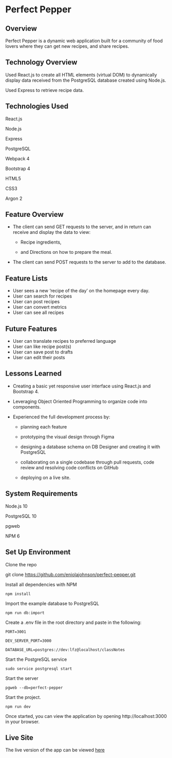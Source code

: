 # Perfect Pepper

## Overview
Perfect Pepper is a dynamic web application built for a community of food lovers where they can get new recipes, and share recipes.

## Technology Overview

Used React.js to create all HTML elements (virtual DOM) to dynamically display data received from the PostgreSQL database created using Node.js.

Used Express to retrieve recipe data.

## Technologies Used

React.js

Node.js

Express

PostgreSQL

Webpack 4

Bootstrap 4

HTML5

CSS3

Argon 2

## Feature Overview
* The client can send GET requests to the server, and in return can receive and display the data to view:

  * Recipe ingredients,

  * and Directions on how to prepare the meal.

* The client can send POST requests to the server to add to the database.


## Feature Lists

* User sees a new ‘recipe of the day’ on the homepage every day.
* User can search for recipes
* User can post recipes
* User can convert metrics 
* User can see all recipes

## Future Features

* User can translate recipes to preferred language
* User can like recipe post(s)
* User can save post to drafts
* User can edit their posts



## Lessons Learned
* Creating a basic yet responsive user interface using React.js and Bootstrap 4.

* Leveraging Object Oriented Programming to organize code into components.

* Experienced the full development process by:

  * planning each feature

  * prototyping the visual design through Figma

  * designing a database schema on DB Designer and creating it with PostgreSQL

  * collaborating on a single codebase through pull requests, code review and resolving code conflicts on GitHub
  * deploying on a live site.

## System Requirements
Node.js 10

PostgreSQL 10

pgweb

NPM 6

## Set Up Environment
Clone the repo

git clone https://github.com/eniolajohnson/perfect-pepper.git

Install all dependencies with NPM
````
npm install
````

Import the example database to PostgreSQL
````
npm run db:import
````

Create a .env file in the root directory and paste in the following:
````
PORT=3001

DEV_SERVER_PORT=3000

DATABASE_URL=postgres://dev:lfz@localhost/classNotes
````

Start the PostgreSQL service
````
sudo service postgresql start
````
Start the server
````
pgweb --db=perfect-pepper
````
Start the project. 
````
npm run dev
````
Once started, you can view the application by opening http://localhost:3000 in your browser.


## Live Site
The live version of the app can be viewed [here](https://perfect-pepper.herokuapp.com)
 
